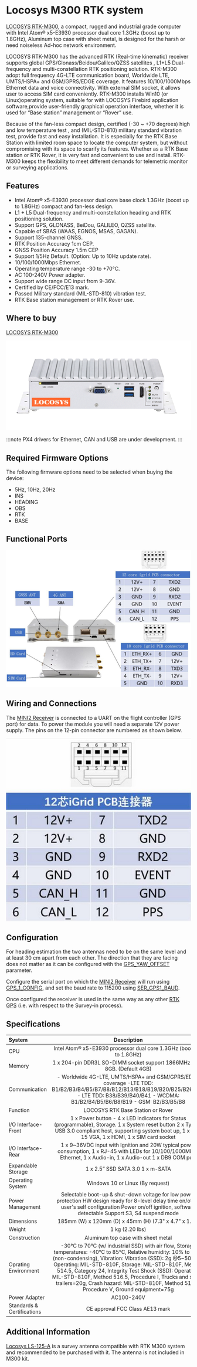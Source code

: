 # Locosys M300 RTK system 

[LOCOSYS RTK-M300](https://www.locosystech.com/en/product/RTK-System/rtk-M300.html), a compact, rugged and industrial grade computer with Intel Atom® x5-E3930 processor dual core 1.3GHz (boost up to 1.8GHz), Aluminum top case with sheet metal, is designed for the harsh or need noiseless Ad-hoc network environment.

LOCOSYS RTK-M300 has the advanced RTK (Real-time kinematic) receiver supports global GPS/Glonass/Beidou/Galileo/QZSS satellites , L1+L5 Dual-frequency and multi-constellation RTK positioning solution. RTK-M300 adopt full frequency 4G-LTE communication board, Worldwide LTE, UMTS/HSPA+ and GSM/GPRS/EDGE coverage. It features 10/100/1000Mbps Ethernet data and voice connectivity. With external SIM socket, it allows user to access SIM card conveniently. RTK-M300 installs Win10 (or Linux)operating system, suitable for with LOCOSYS Firebird application software,provide user-friendly graphical operation interface, whether it is used for “Base station” management or “Rover” use.

Because of the fan-less compact design, certified (-30 ~ +70 degrees) high and low temperature test , and (MIL-STD-810) military standard vibration test, provide fast and easy installation. It is especially for the RTK Base Station with limited room space to locate the computer system, but without compromising with its space to scarify its features. Whether as a RTK Base station or RTK Rover, it is very fast and convenient to use and install. RTK-M300 keeps the flexibility to meet different demands for telemetric monitor or surveying applications.

## Features

- Intel Atom® x5-E3930 processor dual core base clock 1.3GHz (boost up to 1.8GHz) compact and fan-less design.
- L1 + L5 Dual-frequency and multi-constellation heading and RTK positioning solution.
- Support GPS, GLONASS, BeiDou, GALILEO, QZSS satellite.
- Capable of SBAS (WAAS, EGNOS, MSAS, GAGAN).
- Support 135-channel GNSS.
- RTK Position Accuracy 1cm CEP.
- GNSS Position Accuracy 1.5m CEP
- Support 1/5Hz Default. (Option: Up to 10Hz update rate).
- 10/100/1000Mbps Ethernet.
- Operating temperature range -30 to +70°C.
- AC 100-240V Power adapter.
- Support wide range DC input from 9-36V.
- Certified by CE/FCC/E13 mark.
- Passed Military standard (MIL-STD-810) vibration test.
- RTK Base station management or RTK Rover use.

## Where to buy
[LOCOSYS RTK-M300](https://www.locosystech.com/en/product/RTK-System/rtk-M300.html)


![LOCOSYS RTK-M300 mini pc](../../assets/hardware/gps/locosys_m300/locosys_m300_general.png)

:::note
PX4 drivers for Ethernet, CAN and USB are under development.
:::

## Required Firmware Options

The following firmware options need to be selected when buying the device:
- 5Hz, 10Hz, 20Hz 
- INS 
- HEADING
- OBS
- RTK
- BASE 



## Functional Ports

![MINI II 1](../../assets/hardware/gps/rtk_fem_miniII_1.jpg)

## Wiring and Connections

The [MINI2 Receiver](http://www.femtomes.com) is connected to a UART on the flight controller (GPS port) for data.
To power the module you will need a separate 12V power supply.
The pins on the 12-pin connector are numbered as shown below.

![MINI_II_2](../../assets/hardware/gps/rtk_fem_miniII_2.jpg)


## Configuration

For heading estimation the two antennas need to be on the same level and at least 30 cm apart from each other.
The direction that they are facing does not matter as it can be configured with the [GPS_YAW_OFFSET](../advanced_config/parameter_reference.md#GPS_YAW_OFFSET) parameter.

Configure the serial port on which the [MINI2 Receiver](http://www.femtomes.com) will run using [GPS_1_CONFIG](../advanced_config/parameter_reference.md#GPS_1_CONFIG), and set the baud rate to 115200 using [SER_GPS1_BAUD](../advanced_config/parameter_reference.md#SER_GPS1_BAUD).

Once configured the receiver is used in the same way as any other [RTK GPS](../gps_compass/rtk_gps.md) (i.e. with respect to the Survey-in process).

## Specifications

System | Description
:--- | :---: 
CPU |	Intel Atom® x5-E3930 processor dual core 1.3GHz (boost up to 1.8GHz)
Memory | 1 x 204-pin DDR3L SO-DIMM socket support 1866MHz up to 8GB. (Default 4GB)
Communication	| - Worldwide 4G-LTE, UMTS/HSPA+ and GSM/GPRS/EDGE coverage -LTE TDD: B1/B2/B3/B4/B5/B7/B8/B12/B13/B18/B19/B20/B25/B26/B28 - LTE TDD: B38/B39/B40/B41 - WCDMA: B1/B2/B4/B5/B6/B8/B19 - GSM: B2/B3/B5/B8
Function| LOCOSYS RTK Base Station or Rover
I/O Interface-Front	| 1 x Power button - 4 x LED indicators for Status (programmable), Storage. 1 x System reset button 2 x Type A USB 3.0 compliant host, supporting system boot up, 1 x DB-15 VGA, 1 x HDMI, 1 x SIM card socket
I/O Interface-Rear | 1 x 9~36VDC input with Ignition and 20W typical power consumption, 1 x RJ-45 with LEDs for 10/100/1000Mbps Ethernet, 1 x Audio-in, 1 x Audio-out 1 x DB9 COM port
Expandable Storage | 1 x 2.5” SSD SATA 3.0 1 x m-SATA
Operating System | Windows 10 or Linux (By request)
Power Management | Selectable boot-up & shut-down voltage for low power protection HW design ready for 8-level delay time on/off at user's self configuration Power on/off ignition, software detectable Support S3, S4 suspend mode
Dimensions | 185mm (W) x 120mm (D) x 45mm (H) (7.3" x 4.7" x 1.8")
Weight | 1 kg (2.20 lbs)
Construction | Aluminum top case with sheet metal
Oprating Environment	 | -30°C to 70°C (w/ industrial SSD) with air flow, Storage temperatures: -40°C to 85°C, Relative humidity: 10% to 90% (non-condensing), Vibration: Vibration (SSD): 2g @5~500 Hz, Operating: MIL-STD-810F, Storage: MIL-STD-810F, Method 514.5, Category 24, Integrity Test Shock (SSD): Operating: MIL-STD-810F, Method 516.5, Procedure I, Trucks and semi-trailers=20g, Crash hazard: MIL-STD-810F, Method 516.5, Procedure V, Ground equipment=75g
Power Adapter | AC100-240V
Standards & Certifications | CE approval FCC Class AE13 mark

## Additional Information

[Locosys LS-125-A](https://www.locosystech.com/en/product/LS-125-A.html) is a survey antenna compatible with RTK M300 system and recommended to be purchased with it. The antenna is not included in M300 kit. 
